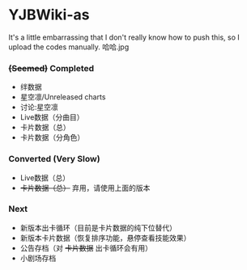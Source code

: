 # YJBWiki-as

It's a little embarrassing that I don't really know how to push this, so I upload the codes manually. 哈哈.jpg

### ~~(Seemed)~~ Completed

* 绊数据
* 星空凛/Unreleased charts
* 讨论:星空凛
* Live数据（分曲目）
* 卡片数据（总）
* 卡片数据（分角色）

### Converted (Very Slow)

* Live数据（总）
* ~~卡片数据（总）~~ 弃用，请使用上面的版本

### Next

* 新版本出卡循环（目前是卡片数据的纯下位替代）
* 新版本卡片数据（恢复排序功能，悬停查看技能效果）
* 公告存档（对 ~~卡片数据~~ 出卡循环会有用）
* 小剧场存档
